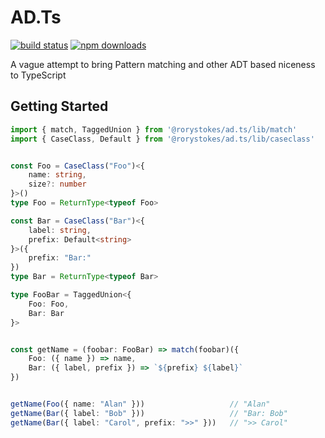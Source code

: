 # AD.Ts
[![build status](https://img.shields.io/travis/RoryStokes/ad.ts/master.svg?style=flat-square)](https://travis-ci.org/RoryStokes/ad.ts)
[![npm downloads](https://img.shields.io/npm/dt/@rorystokes/ad.ts.svg)](https://www.npmjs.com/package/@rorystokes/ad.ts)

A vague attempt to bring Pattern matching and other ADT based niceness to TypeScript

## Getting Started

```ts
import { match, TaggedUnion } from '@rorystokes/ad.ts/lib/match'
import { CaseClass, Default } from '@rorystokes/ad.ts/lib/caseclass'


const Foo = CaseClass("Foo")<{
    name: string,
    size?: number
}>()
type Foo = ReturnType<typeof Foo>

const Bar = CaseClass("Bar")<{
    label: string,
    prefix: Default<string>
}>({
    prefix: "Bar:"
})
type Bar = ReturnType<typeof Bar>

type FooBar = TaggedUnion<{
    Foo: Foo,
    Bar: Bar
}>


const getName = (foobar: FooBar) => match(foobar)({
    Foo: ({ name }) => name,
    Bar: ({ label, prefix }) => `${prefix} ${label}`
})


getName(Foo({ name: "Alan" }))                   // "Alan"
getName(Bar({ label: "Bob" }))                   // "Bar: Bob"
getName(Bar({ label: "Carol", prefix: ">>" }))   // ">> Carol"
```